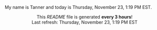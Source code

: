 My name is Tanner and today is Thursday, November 23, 1:19 PM EST.

<p align="center">This <i>README</i> file is generated <b>every 3 hours</b>!</br>Last refresh: Thursday, November 23, 1:19 PM EST<br /></p>
